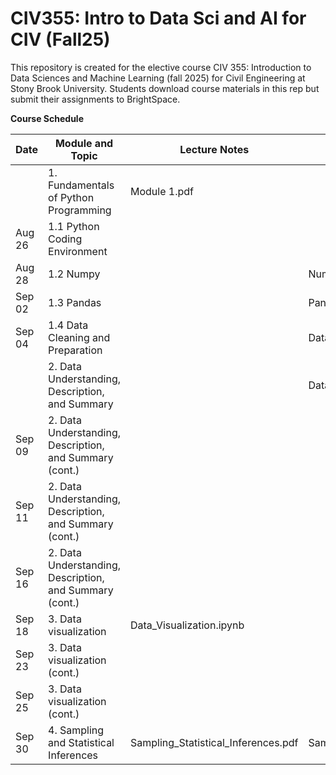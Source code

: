 # CIV355: Intro to Data Sci and AI for CIV (Fall25)

This repository is created for the elective course CIV 355: Introduction to Data Sciences and Machine Learning (fall 2025) for Civil Engineering at Stony Brook University. Students download course materials in this rep but submit their assignments to BrightSpace.


**Course Schedule**

|Date          |Module  and Topic        |Lecture Notes    |Jupyter Notebooks   |Colab Notebooks      
| -------------------|-----------------------------------------|-------------------------------|--------------------|------------|
|                 |1. Fundamentals of Python Programming    |Module 1.pdf        
|Aug 26           |1.1 Python Coding Environment            |                               |                    | Start Colab.ipynb   |
|Aug 28           |1.2 Numpy                             |                    |Numpy.ipynb                     |
|Sep 02           |1.3 Pandas| |Pandas.ipynb|
|Sep 04           |1.4 Data Cleaning and Preparation|     |Data_Preparation.ipynb
|                 |2. Data Understanding, Description, and Summary|    |Data_Understanding.ipynb
|Sep 09           |2. Data Understanding, Description, and Summary (cont.)
|Sep 11           |2. Data Understanding, Description, and Summary (cont.)
|Sep 16           |2. Data Understanding, Description, and Summary (cont.)
|Sep 18           |3. Data visualization |Data_Visualization.ipynb
|Sep 23           |3. Data visualization (cont.)
|Sep 25           |3. Data visualization (cont.)
|Sep 30           |4. Sampling and Statistical Inferences|Sampling_Statistical_Inferences.pdf|Sampling_Statistical_Inference.ipynb


 


